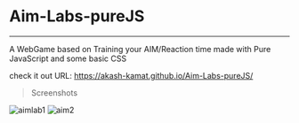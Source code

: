 # Aim-Labs-pureJS
-----------------------
A WebGame based on Training your AIM/Reaction time made with Pure JavaScript and some basic CSS


check it out URL: https://akash-kamat.github.io/Aim-Labs-pureJS/

>Screenshots

<img src="https://i.ibb.co/020LPXC/aimlab1.png" alt="aimlab1" border="0">
<img src="https://i.ibb.co/xLwhvcb/aim2.png" alt="aim2" border="0">
